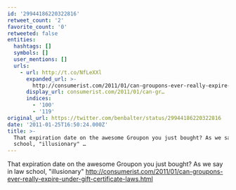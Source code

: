 ```yaml
---
id: '29944186220322816'
retweet_count: '2'
favorite_count: '0'
retweeted: false
entities:
  hashtags: []
  symbols: []
  user_mentions: []
  urls:
    - url: http://t.co/NfLeXXl
      expanded_url: >-
        http://consumerist.com/2011/01/can-groupons-ever-really-expire-under-gift-certificate-laws.html
      display_url: consumerist.com/2011/01/can-gr…
      indices:
        - '100'
        - '119'
original_url: https://twitter.com/benbalter/status/29944186220322816
date: '2011-01-25T16:50:24.000Z'
title: >-
  That expiration date on the awesome Groupon you just bought? As we say in law
  school, "illusionary" …
---
```


That expiration date on the awesome Groupon you just bought? As we say in law school, "illusionary" http://consumerist.com/2011/01/can-groupons-ever-really-expire-under-gift-certificate-laws.html